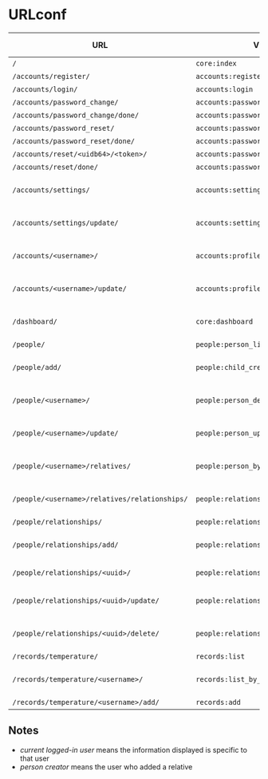 # URLconf

| URL | View | Who can access |
| --- | ---- | -------------- |
| `/` | `core:index` | everyone |
| `/accounts/register/` | `accounts:register` | everyone |
| `/accounts/login/` | `accounts:login` | everyone |
| `/accounts/password_change/` | `accounts:password_change` | everyone |
| `/accounts/password_change/done/` | `accounts:password_change_done` | everyone |
| `/accounts/password_reset/` | `accounts:password_reset` | everyone |
| `/accounts/password_reset/done/` | `accounts:password_reset_done` | everyone |
| `/accounts/reset/<uidb64>/<token>/` | `accounts:password_reset_confirm` | everyone |
| `/accounts/reset/done/` | `accounts:password_reset_complete` | everyone |
| `/accounts/settings/` | `accounts:settings_detail` | current logged-in user |
| `/accounts/settings/update/` | `accounts:settings_update` | current logged-in user |
| `/accounts/<username>/` | `accounts:profile_detail` | current logged-in user |
| `/accounts/<username>/update/` | `accounts:profile_self_update` | current logged-in user |
| `/dashboard/` | `core:dashboard` | current logged-in user |
| `/people/` | `people:person_list` | staff |
| `/people/add/` | `people:child_create` | any logged-in user |
| `/people/<username>/` | `people:person_detail` | person creator, staff |
| `/people/<username>/update/` | `people:person_update` | person creator, staff |
| `/people/<username>/relatives/` | `people:person_by_user_list` | current logged-in user, staff |
| `/people/<username>/relatives/relationships/` | `people:relationships_by_user_list` | current logged-in user, staff |
| `/people/relationships/` | `people:relationship_list` | staff |
| `/people/relationships/add/` | `people:relationship_create` | any logged-in user |
| `/people/relationships/<uuid>/` | `people:relationship_detail` | relationship creator |
| `/people/relationships/<uuid>/update/` | `people:relationship_update` | relationship creator, staff |
| `/people/relationships/<uuid>/delete/` | `people:relationship_delete` | relationship creator, staff |
| `/records/temperature/` | `records:list` | staff |
| `/records/temperature/<username>/` | `records:list_by_user` | current logged-in user, staff |
| `/records/temperature/<username>/add/` | `records:add` | staff |

## Notes
- _current logged-in user_ means the information displayed is specific to that user
- _person creator_ means the user who added a relative
